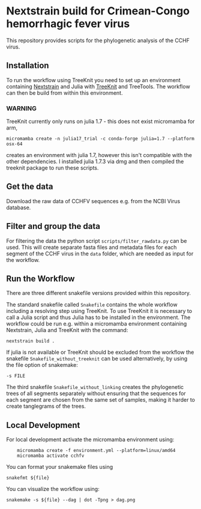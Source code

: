# Nextstrain build for Crimean-Congo hemorrhagic fever virus

This repository provides scripts for the phylogenetic analysis of the CCHF virus.

## Installation

To run the workflow using TreeKnit you need to set up an environment containing [Nextstrain](https://docs.nextstrain.org/en/latest/install.html) and Julia with [TreeKnit](https://github.com/PierreBarrat/TreeKnit.jl) and TreeTools. The workflow can then be build from within this environment.

### WARNING
TreeKnit currently only runs on julia 1.7 - this does not exist micromamba for arm, 
```
micromamba create -n julia17_trial -c conda-forge julia=1.7 --platform osx-64
```
creates an environment with julia 1.7, however this isn't compatible with the other dependencies. I installed julia 1.7.3 via dmg and then compiled the treeknit package to run these scripts.

## Get the data

Download the raw data of CCHFV sequences e.g. from the NCBI Virus database.

## Filter and group the data

For filtering the data the python script `scripts/filter_rawdata.py` can be used. This will create separate fasta files and metadata files for each segment of the CCHF virus in the `data` folder, which are needed as input for the workflow.

## Run the Workflow

There are three different snakefile versions provided within this repository.

The standard snakefile called `Snakefile` contains the whole workflow including a resolving step using TreeKnit. To use TreeKnit it is necessary to call a Julia script and thus Julia has to be installed in the environment. The workflow could be run e.g. within a micromamba environment containing Nextstrain, Julia and TreeKnit with the command:

```
nextstrain build .
```

If julia is not available or TreeKnit should be excluded from the workflow the snakefile `Snakefile_without_treeknit` can be used alternatively, by using the file option of snakemake:

```
-s FILE
```

The third snakefile `Snakefile_without_linking` creates the phylogenetic trees of all segments separately without ensuring that the sequences for each segment are chosen from the same set of samples, making it harder to create tanglegrams of the trees.

## Local Development

For local development activate the micromamba environment using:

```
    micromamba create -f environment.yml --platform=linux/amd64
    micromamba activate cchfv
```

You can format your snakemake files using

```
snakefmt ${file}
```

You can visualize the workflow using:

```
snakemake -s ${file} --dag | dot -Tpng > dag.png
```
